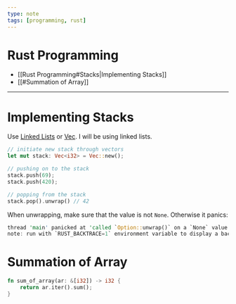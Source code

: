 ```yaml
---
type: note
tags: [programming, rust]
---
```


# Rust Programming
- [[Rust Programming#Stacks|Implementing Stacks]]
- [[#Summation of Array]]

---

# Implementing Stacks
Use [Linked Lists](https://doc.rust-lang.org/std/collections/struct.LinkedList.html) or [Vec](https://doc.rust-lang.org/std/vec/struct.Vec.html). I will be using linked lists.
```rust
// initiate new stack through vectors
let mut stack: Vec<i32> = Vec::new(); 

// pushing on to the stack
stack.push(69);
stack.push(420); 

// popping from the stack
stack.pop().unwrap() // 42
```
When unwrapping, make sure that the value is not `None`. Otherwise it panics:
```rust
thread 'main' panicked at 'called `Option::unwrap()` on a `None` value', src/main.rs:9:12
note: run with `RUST_BACKTRACE=1` environment variable to display a backtrace
```

# Summation of Array
```rust
fn sum_of_array(ar: &[i32]) -> i32 {
	return ar.iter().sum();
}
```